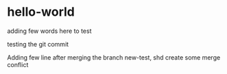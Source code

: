 # hello-world

adding few words here to test

testing the git commit

Adding few line after merging the branch new-test, shd create some merge conflict 
